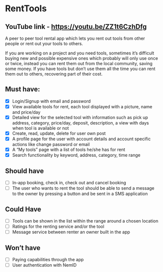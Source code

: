 # RentTools
## YouTube link - https://youtu.be/ZZ1t6CzhDfg

A peer to peer tool rental app which lets you rent out tools from other people or rent out your tools to others.

If you are working on a project and you need tools, sometimes it’s difficult buying new and possible expensive ones which probably will only use once or twice, instead you can rent them out from the local community, saving some money. If you have tools but don’t use them all the time you can rent them out to others, recovering part of their cost.

## Must have:
- [x] Login/Signup with email and password
- [x] View available tools for rent, each tool displayed with a picture, name and price/day
- [x] Detailed view for the selected tool with information such as pick up address, category, price/day, deposit, description, a view with days when tool is available or not
- [x] Create, read, update, delete for user own post
- [x] A profile page for the user with account details and account specific actions like change password or email
- [x] A “My tools” page with a list of tools he/she has for rent
- [x] Search functionality by keyword, address, category, time range

## Should have
- [ ] In-app booking, check in, check out and cancel booking
- [ ] The user who wants to rent the tool should be able to send a message to the owner by pressing a button and be sent in a SMS application

## Could Have
- [ ] Tools can be shown in the list within the range around a chosen location
- [ ] Ratings for the renting service and/or the tool
- [ ] Message service between renter an owner built in the app

## Won’t have
- [ ] Paying capabilities through the app
- [ ] User authentication with NemID
